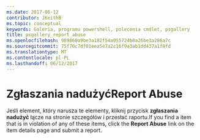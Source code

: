 ```yaml
---
ms.date: 2017-06-12
contributor: JKeithB
ms.topic: conceptual
keywords: Galeria, programu powershell, polecenia cmdlet, psgallery
title: psgallery_report_abuse
ms.openlocfilehash: 989860a9be3a182f54a055724b8a26be3a286a7c
ms.sourcegitcommit: 75f70c7df01eea5e7a2c16f9a3ab1dd437a1f8fd
ms.translationtype: MT
ms.contentlocale: pl-PL
ms.lasthandoff: 06/12/2017
---
```

# <a name="report-abuse"></a><span data-ttu-id="0f07a-103">Zgłaszania nadużyć</span><span class="sxs-lookup"><span data-stu-id="0f07a-103">Report Abuse</span></span>

<span data-ttu-id="0f07a-104">Jeśli element, który narusza te elementy, kliknij przycisk **zgłaszania nadużyć** łącze na stronie szczegółów i przesłać raportu.</span><span class="sxs-lookup"><span data-stu-id="0f07a-104">If you find a item that is in violation of any of these items, click the **Report Abuse** link on the item details page and submit a report.</span></span>

